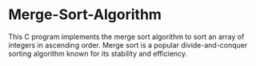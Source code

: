 # Merge-Sort-Algorithm
This C program implements the merge sort algorithm to sort an array of integers in ascending order. Merge sort is a popular divide-and-conquer sorting algorithm known for its stability and efficiency.
